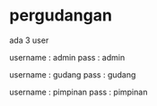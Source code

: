 # pergudangan

ada 3 user 

username : admin
pass : admin

username : gudang
pass : gudang

username : pimpinan
pass : pimpinan

